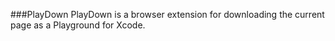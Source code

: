 ###PlayDown
PlayDown is a browser extension for downloading the current page as a Playground for Xcode.